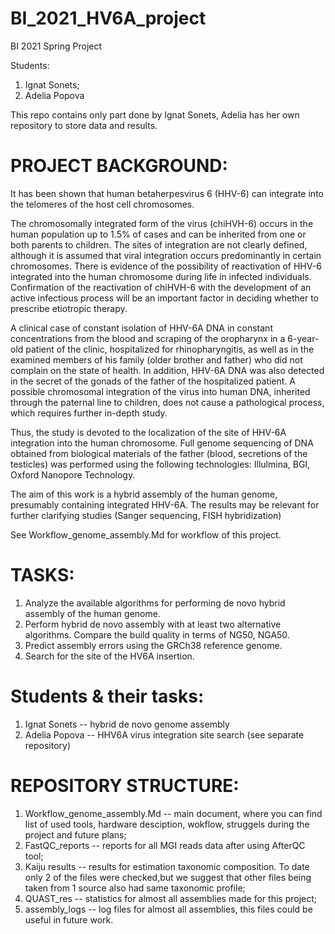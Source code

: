 # BI_2021_HV6A_project
BI 2021 Spring Project

Students:
1) Ignat Sonets;
2) Adelia Popova

This repo contains only part done by Ignat Sonets, Adelia has her own repository to store data and results.

# PROJECT BACKGROUND:

It has been shown that human betaherpesvirus 6 (HHV-6) can integrate into the telomeres of the host cell chromosomes.
 
The chromosomally integrated form of the virus (chiHVH-6) occurs in the human population up to 1.5% of cases and can be inherited from one or both parents to children. The sites of integration are not clearly defined, although it is assumed that viral integration occurs predominantly in certain chromosomes. There is evidence of the possibility of reactivation of HHV-6 integrated into the human chromosome during life in infected individuals. Confirmation of the reactivation of chiHVH-6 with the development of an active infectious process will be an important factor in deciding whether to prescribe etiotropic therapy.

A clinical case of constant isolation of HHV-6A DNA in constant concentrations from the blood and scraping of the oropharynx in a 6-year-old patient of the clinic, hospitalized for rhinopharyngitis, as well as in the examined members of his family (older brother and father) who did not complain on the state of health. In addition, HHV-6A DNA was also detected in the secret of the gonads of the father of the hospitalized patient. A possible chromosomal integration of the virus into human DNA, inherited through the paternal line to children, does not cause a pathological process, which requires further in-depth study.

Thus, the study is devoted to the localization of the site of HHV-6A integration into the human chromosome. Full genome sequencing of DNA obtained from biological materials of the father (blood, secretions of the testicles) was performed using the following technologies: Illulmina, BGI, Oxford Nanopore Technology.

The aim of this work is a hybrid assembly of the human genome, presumably containing integrated HHV-6A. The results may be relevant for further clarifying studies (Sanger sequencing, FISH hybridization)

See Workflow_genome_assembly.Md for workflow of this project.

# TASKS:

1. Analyze the available algorithms for performing de novo hybrid assembly of the human genome.
2. Perform hybrid de novo assembly with at least two alternative algorithms. Compare the build quality in terms of NG50, NGA50.
3. Predict assembly errors using the GRCh38 reference genome.
4. Search for the site of the HV6A insertion.

# Students & their tasks:

1) Ignat Sonets -- hybrid de novo genome assembly
2) Adelia Popova -- HHV6A virus integration site search (see separate repository)

# REPOSITORY STRUCTURE:
1) Workflow_genome_assembly.Md -- main document, where you can find list of used tools, hardware desciption, wokflow, struggels during the project and future plans;
2) FastQC_reports -- reports for all MGI reads data after using AfterQC tool;
3) Kaiju results -- results for estimation taxonomic composition. To date only 2 of the files were checked,but we suggest that other files being taken from 1 source also had same taxonomic profile;
4) QUAST_res -- statistics for almost all assemblies made for this project;
5) assembly_logs -- log files for almost all assemblies, this files could be useful in future work.
